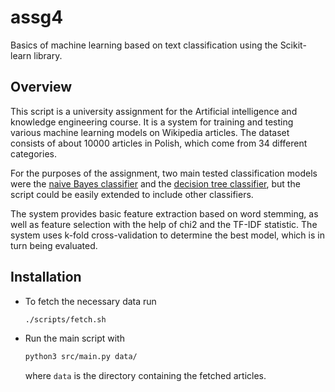 # assg4

Basics of machine learning based on text classification using the Scikit-learn library.

## Overview

This script is a university assignment for the Artificial intelligence and knowledge engineering course. It is a system for training and testing various machine learning models on Wikipedia articles. The dataset consists of about 10000 articles in Polish, which come from 34 different categories.

For the purposes of the assignment, two main tested classification models were the [naive Bayes classifier](https://en.wikipedia.org/wiki/Naive_Bayes_classifier) and the [decision tree classifier](https://en.wikipedia.org/wiki/Decision_tree_learning), but the script could be easily extended to include other classifiers.

The system provides basic feature extraction based on word stemming, as well as feature selection with the help of chi2 and the TF-IDF statistic. The system uses k-fold cross-validation to determine the best model, which is in turn being evaluated.

## Installation

- To fetch the necessary data run
  ```bash
  ./scripts/fetch.sh
  ```
- Run the main script with
  ```bash
  python3 src/main.py data/
  ```
  where `data` is the directory containing the fetched articles.
